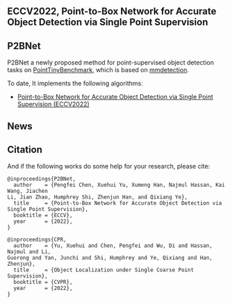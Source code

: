 ## ECCV2022, Point-to-Box Network for Accurate Object Detection via Single Point Supervision
P2BNet
--------------

P2BNet a newly proposed method for point-supervised object detection tasks on [PointTinyBenchmark](https://github.com/ucas-vg/PointTinyBenchmark), which is based on [mmdetection](https://github.com/open-mmlab/mmdetection). 

To date, It implements the following algorithms:
* [Point-to-Box Network for Accurate Object Detection via Single Point Supervision (ECCV2022)](TOV_mmdetection/README.md)

## News

## Citation

And if the following works do some help for your research, please cite:
```
@inproceedings{P2BNet,
  author    = {Pengfei Chen, Xuehui Yu, Xumeng Han, Najmul Hassan, Kai Wang, Jiachen
Li, Jian Zhao, Humphrey Shi, Zhenjun Han, and Qixiang Ye},
  title     = {Point-to-Box Network for Accurate Object Detection via Single Point Supervision},
  booktitle = {ECCV},
  year      = {2022},
}
```
```
@inproceedings{CPR,
  author    = {Yu, Xuehui and Chen, Pengfei and Wu, Di and Hassan, Najmul and Li,
Guorong and Yan, Junchi and Shi, Humphrey and Ye, Qixiang and Han, Zhenjun},
  title     = {Object Localization under Single Coarse Point Supervision},
  booktitle = {CVPR},
  year      = {2022},
}
```
